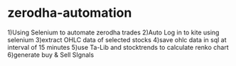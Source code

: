 # zerodha-automation
1)Using Selenium to automate zerodha trades
2)Auto Log in to kite using selenium
3)extract OHLC data of selected stocks
4)save ohlc data in sql at interval of 15 minutes
5)use Ta-Lib and stocktrends to calculate renko chart
6)generate buy & Sell SIgnals
